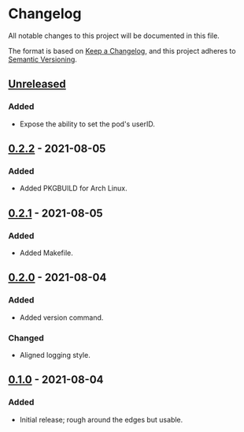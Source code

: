 # Changelog

All notable changes to this project will be documented in this file.

The format is based on [Keep a Changelog](https://keepachangelog.com/en/1.0.0/),
and this project adheres to [Semantic Versioning](https://semver.org/spec/v2.0.0.html).

## [Unreleased]

### Added

- Expose the ability to set the pod's userID.

## [0.2.2] - 2021-08-05

### Added

- Added PKGBUILD for Arch Linux.

## [0.2.1] - 2021-08-05

### Added

- Added Makefile.

## [0.2.0] - 2021-08-04

### Added

- Added version command.

### Changed

- Aligned logging style.

## [0.1.0] - 2021-08-04

### Added

- Initial release; rough around the edges but usable.

[Unreleased]: https://github.com/glitchcrab/sonar/compare/v0.2.2...HEAD
[0.2.2]: https://github.com/glitchcrab/sonar/compare/v0.2.1...v0.2.2
[0.2.1]: https://github.com/glitchcrab/sonar/compare/v0.2.0...v0.2.1
[0.2.0]: https://github.com/glitchcrab/sonar/compare/v0.1.0...v0.2.0
[0.1.0]: https://github.com/glitchcrab/sonar/releases/tag/v0.1.0
